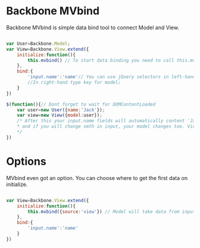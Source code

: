 Backbone MVbind
======

Backbone MVbind is simple data bind tool to connect Model and View.

```javascript

var User=Backbone.Model;
var View=Backbone.View.extend({
	initialize:function(){
		this.mvbind() // To start data binding you need to call this.mvbind();
	},
	bind:{
		'input.name':'name'// You can use jQuery selectors in left-hand side. 
		//In right-hand type key for model;
	}
})

$(function(){// Dont forget to wait for DOMContentLoaded
	var user=new User({name:'Jack'});
	var view=new View({model:user});
	/* After this your input.name fields will automatically content 'Jack'. 
 	* and if you will change smth in input, your model changes too. Vice versa.
	*/
}) 

```

Options
======
MVbind even got an option. You can choose where to get the first data on initialize.

```javascript

var View=Backbone.View.extend({
	initialize:function(){
		this.mvbind({source:'view'}) // Model will take data from input;
	},
	bind:{
		'input.name':'name'
	}
})

```
